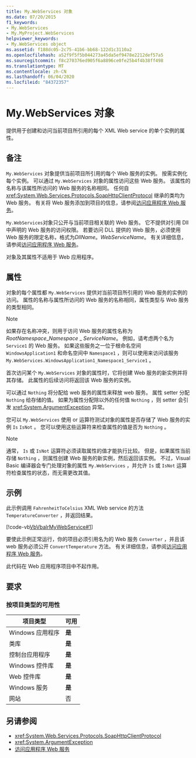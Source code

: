 ```yaml
---
title: My.WebServices 对象
ms.date: 07/20/2015
f1_keywords:
- My.WebServices
- My.MyProject.WebServices
helpviewer_keywords:
- My.WebServices object
ms.assetid: f188dc05-2c75-41b6-bb68-122d1c3110a2
ms.openlocfilehash: a52f9f5f5b044273a45da5ef9478e2212def57a5
ms.sourcegitcommit: f8c270376ed905f6a8896ce0fe25b4f4b38ff498
ms.translationtype: MT
ms.contentlocale: zh-CN
ms.lasthandoff: 06/04/2020
ms.locfileid: "84372357"
---
```

# <a name="mywebservices-object"></a>My.WebServices 对象
提供用于创建和访问当前项目所引用的每个 XML Web service 的单个实例的属性。  
  
## <a name="remarks"></a>备注  
 `My.WebServices` 对象提供当前项目所引用的每个 Web 服务的实例。 按需实例化每个实例。 可以通过 `My.WebServices` 对象的属性访问这些 Web 服务。 该属性的名称与该属性所访问的 Web 服务的名称相同。 任何自 <xref:System.Web.Services.Protocols.SoapHttpClientProtocol> 继承的类均为 Web 服务。 有关将 Web 服务添加到项目的信息，请参阅[访问应用程序 Web 服务](../../developing-apps/programming/accessing-application-web-services.md)。  
  
 `My.WebServices`对象只公开与当前项目相关联的 Web 服务。 它不提供对引用 Dll 中声明的 Web 服务的访问权限。 若要访问 DLL 提供的 Web 服务，必须使用 Web 服务的限定名称，格式为*DllName*。*WebServiceName*。 有关详细信息，请参阅[访问应用程序 Web 服务](../../developing-apps/programming/accessing-application-web-services.md)。  
  
 对象及其属性不适用于 Web 应用程序。  
  
## <a name="properties"></a>属性  
 对象的每个属性都 `My.WebServices` 提供对当前项目所引用的 Web 服务的实例的访问。 属性的名称与属性所访问的 Web 服务的名称相同，属性类型与 Web 服务的类型相同。  
  
> [!NOTE]
> 如果存在名称冲突，则用于访问 Web 服务的属性名称为*RootNamespace*_*Namespace* \_ *ServiceName*。 例如，请考虑两个名为 `Service1` 的 Web 服务。 如果这些服务之一位于根命名空间 `WindowsApplication1` 和命名空间中 `Namespace1` ，则可以使用来访问该服务 `My.WebServices.WindowsApplication1_Namespace1_Service1` 。  
  
 首次访问某个 `My.WebServices` 对象的属性时，它将创建 Web 服务的新实例并将其存储。 此属性的后续访问将返回该 Web 服务的实例。  
  
 可以通过 `Nothing` 将分配给 web 服务的属性来释放 web 服务。 属性 setter 分配 `Nothing` 给存储的值。 如果为属性分配除以外的任何值 `Nothing` ，则 setter 会引发 <xref:System.ArgumentException> 异常。  
  
 您可以 `My.WebServices` 使用 or 运算符测试对象的属性是否存储了 Web 服务的实例 `Is` `IsNot` 。 您可以使用这些运算符来检查属性的值是否为 `Nothing` 。  
  
> [!NOTE]
> 通常， `Is` 或 `IsNot` 运算符必须读取属性的值才能执行比较。 但是，如果属性当前存储 `Nothing` ，则属性创建 Web 服务的新实例，然后返回该实例。 不过，Visual Basic 编译器会专门处理对象的属性 `My.WebServices` ，并允许 `Is` 或 `IsNot` 运算符检查属性的状态，而无需更改其值。  
  
## <a name="example"></a>示例  
 此示例调用 `FahrenheitToCelsius` XML Web service 的方法 `TemperatureConverter` ，并返回结果。  
  
 [!code-vb[VbVbalrMyWebService#1](~/samples/snippets/visualbasic/VS_Snippets_VBCSharp/VbVbalrMyWebService/VB/Form1.vb#1)]  
  
 要使此示例正常运行，你的项目必须引用名为的 Web 服务 `Converter` ，并且该 web 服务必须公开 `ConvertTemperature` 方法。 有关详细信息，请参阅[访问应用程序 Web 服务](../../developing-apps/programming/accessing-application-web-services.md)。  
  
 此代码在 Web 应用程序项目中不起作用。  
  
## <a name="requirements"></a>要求  
  
### <a name="availability-by-project-type"></a>按项目类型的可用性  
  
|项目类型|可用|  
|---|---|  
|Windows 应用程序|**是**|  
|类库|**是**|  
|控制台应用程序|**是**|  
|Windows 控件库|**是**|  
|Web 控件库|**是**|  
|Windows 服务|**是**|  
|网站|否|  
  
## <a name="see-also"></a>另请参阅

- <xref:System.Web.Services.Protocols.SoapHttpClientProtocol>
- <xref:System.ArgumentException>
- [访问应用程序 Web 服务](../../developing-apps/programming/accessing-application-web-services.md)
